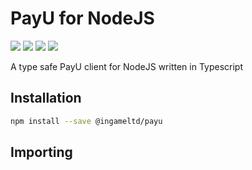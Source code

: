 # PayU for NodeJS

![](https://img.shields.io/github/workflow/status/ingameltd/payu/Build) ![](https://img.shields.io/github/license/ingameltd/payu) ![](https://img.shields.io/npm/v/@ingameltd/payu) ![](https://img.shields.io/github/last-commit/ingameltd/payu)

A type safe PayU client for NodeJS written in Typescript

## Installation

```bash
npm install --save @ingameltd/payu
```

## Importing
